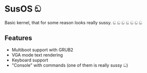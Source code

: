 # SusOS ඞ
Basic kernel, that for some reason looks really sussy. ඞ ඞ ඞ ඞ ඞ ඞ ඞ

## Features
- Multiboot support with GRUB2
- VGA mode text rendering
- Keyboard support
- "Console" with commands (one of them is really sussy ඞ)
